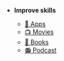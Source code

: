 <!-- Nav baar -->
* **Improve skills**

  * [:iphone:   Apps](apps.md)
  * [:tv:    Movies](movies.md)
  * [:book:    Books](books.md)
  * [:radio:    Podcast](podcast.md)
